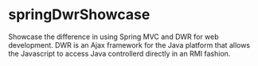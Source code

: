 springDwrShowcase
=================

Showcase the difference in using Spring MVC and DWR for web development. 
DWR is an Ajax framework for the Java platform that allows the Javascript to access Java controllerd directly in an RMI fashion.
